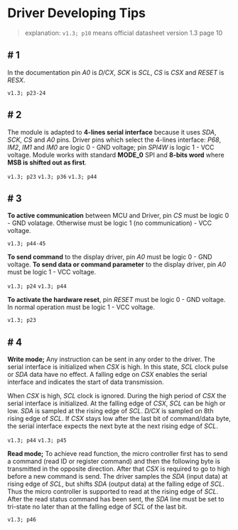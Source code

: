 # Driver Developing Tips

> explanation: `v1.3; p10` means official datasheet version 1.3 page 10

## # 1
In the documentation pin *A0* is *D/CX*, *SCK* is *SCL*, *CS* is *CSX* and *RESET* is *RESX*.

`v1.3; p23-24`

## # 2
The module is adapted to **4-lines serial interface** because it uses *SDA*, *SCK*, *CS* and *A0* pins. Driver pins which select the 4-lines interface: *P68*, *IM2*, *IM1* and *IM0* are logic 0 - GND voltage; pin *SPI4W* is logic 1 - VCC voltage. Module works with standard **MODE_0** SPI and **8-bits word** where **MSB is shifted out as first**.

`v1.3; p23` `v1.3; p36` `v1.3; p44`

## # 3
**To active communication** between MCU and Driver, pin *CS* must be logic 0 - GND volatage. Otherwise must be logic 1 (no communication) - VCC voltage.

`v1.3; p44-45`

**To send command** to the display driver, pin *A0* must be logic 0 - GND voltage. **To send data or command parameter** to the display driver, pin *A0* must be logic 1 - VCC voltage.

`v1.3; p24` `v1.3; p44`

**To activate the hardware reset**, pin *RESET* must be logic 0 - GND voltage. In normal operation must be logic 1 - VCC voltage.

`v1.3; p23`

## # 4
**Write mode;** Any instruction can be sent in any order to the driver. The serial interface is initialized when *CSX* is high. In this state, *SCL* clock pulse or *SDA* data have no effect. A falling edge on *CSX* enables the serial interface and indicates the start of data transmission.

When *CSX* is high, *SCL* clock is ignored. During the high period of *CSX* the serial interface is initialized. At the falling edge of *CSX*, *SCL* can be high or low. *SDA* is sampled at the rising edge of *SCL*. *D/CX* is sampled on 8th rising edge of *SCL*. If *CSX* stays low after the last bit of command/data byte, the serial interface expects the next byte at the next rising edge of *SCL*.

`v1.3; p44` `v1.3; p45`

**Read mode;** To achieve read function, the micro controller first has to send a command (read ID or register command) and then the following byte is transmitted in the opposite direction. After that *CSX* is required to go to high before a new command is send. The driver samples the *SDA* (input data) at rising edge of *SCL*, but shifts *SDA* (output data) at the falling edge of *SCL*. Thus the micro controller is supported to read at the rising edge of *SCL*. After the read status command has been sent, the *SDA* line must be set to tri-state no later than at the falling edge of *SCL* of the last bit.

`v1.3; p46`
